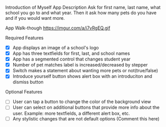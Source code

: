 Introduction of Myself
App Description
Ask for first name, last name, what school you go to and what year. Then it ask how many pets do you have and if you would want more.


App Walk-though
https://imgur.com/a/i7vRgEQ.gif




Required Features
- [x] App displays an image of a school's logo
- [x] App has three textfields for first, last, and school names
- [x] App has a segmented control that changes student year
- [x] Number of pet matches label is increased/decreased by stepper
- [x] Switch makes a statement about wanting more pets or not(true/false)
- [x] Introduce yourself button shows alert box with an introduciton and dismiss button

Optional Features
- [ ] User can tap a button to change the color of the background view
- [ ] User can select on additional buttons that provide more info about the user. Example: more textfields, a different alert box, etc.
- [ ] Any stylistic changes that are not default options (Comment this here)
